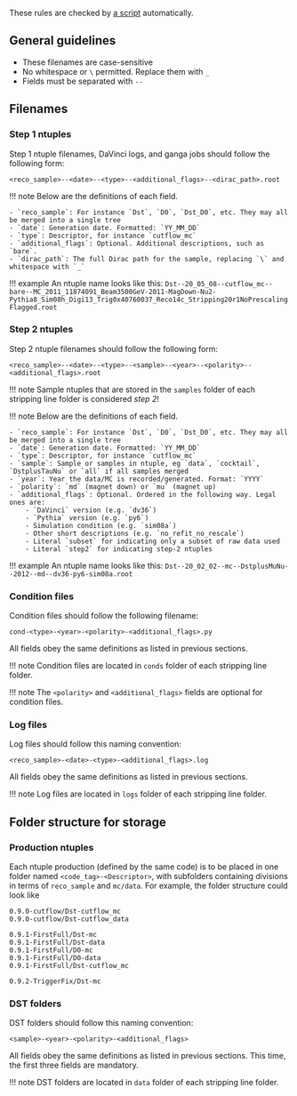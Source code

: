 These rules are checked by [a script](https://github.com/umd-lhcb/lhcb-ntuples-gen/blob/master/test/test_filename_convention.py) automatically.

## General guidelines

- These filenames are case-sensitive
- No whitespace or `\` permitted. Replace them with `_`
- Fields must be separated with `--`


## Filenames
### Step 1 ntuples

Step 1 ntuple filenames, DaVinci logs, and ganga jobs should follow the following form:
```
<reco_sample>--<date>--<type>--<additional_flags>--<dirac_path>.root
```

!!! note
    Below are the definitions of each field.

    - `reco_sample`: For instance `Dst`, `D0`, `Dst_D0`, etc. They may all be merged into a single tree
    - `date`: Generation date. Formatted: `YY_MM_DD`
    - `type`: Descriptor, for instance `cutflow_mc`
    - `additional_flags`: Optional. Additional descriptions, such as `bare`.
    - `dirac_path`: The full Dirac path for the sample, replacing `\` and whitespace with `_`

!!! example
    An ntuple name looks like this:
    ```
    Dst--20_05_08--cutflow_mc--bare--MC_2011_11874091_Beam3500GeV-2011-MagDown-Nu2-Pythia8_Sim08h_Digi13_Trig0x40760037_Reco14c_Stripping20r1NoPrescalingFlagged.root
    ```

### Step 2 ntuples

Step 2 ntuple filenames should follow the following form:
```
<reco_sample>--<date>--<type>--<sample>--<year>--<polarity>--<additional_flags>.root
```

!!! note
    Sample ntuples that are stored in the `samples` folder of each stripping
    line folder is considered _step 2_!

!!! note
    Below are the definitions of each field.

    - `reco_sample`: For instance `Dst`, `D0`, `Dst_D0`, etc. They may all be merged into a single tree
    - `date`: Generation date. Formatted: `YY_MM_DD`
    - `type`: Descriptor, for instance `cutflow_mc`
    - `sample`: Sample or samples in ntuple, eg `data`, `cocktail`, `DstplusTauNu` or `all` if all samples merged
    - `year`: Year the data/MC is recorded/generated. Format: `YYYY`
    - `polarity`: `md` (magnet down) or `mu` (magnet up)
    - `additional_flags`: Optional. Ordered in the following way. Legal ones are:
        - `DaVinci` version (e.g. `dv36`)
        - `Pythia` version (e.g. `py6`)
        - Simulation condition (e.g. `sim08a`)
        - Other short descriptions (e.g. `no_refit_no_rescale`)
        - Literal `subset` for indicating only a subset of raw data used
        - Literal `step2` for indicating step-2 ntuples

!!! example
    An ntuple name looks like this:
    ```
    Dst--20_02_02--mc--DstplusMuNu--2012--md--dv36-py6-sim08a.root
    ```

### Condition files

Condition files should follow the following filename:

```
cond-<type>-<year>-<polarity>-<additional_flags>.py
```

All fields obey the same definitions as listed in previous sections.

!!! note
    Condition files are located in `conds` folder of each stripping line folder.

!!! note
    The `<polarity>` and `<additional_flags>` fields are optional for condition files.

### Log files

Log files should follow this naming convention:
```
<reco_sample>-<date>-<type>-<additional_flags>.log
```

All fields obey the same definitions as listed in previous sections.

!!! note
    Log files are located in `logs` folder of each stripping line folder.


## Folder structure for storage
### Production ntuples

Each ntuple production (defined by the same code) is to be placed in one folder
named `<code_tag>-<Descriptor>`, with subfolders containing divisions in terms
of `reco_sample` and `mc/data`. For example, the folder structure could look
like

```
0.9.0-cutflow/Dst-cutflow_mc
0.9.0-cutflow/Dst-cutflow_data

0.9.1-FirstFull/Dst-mc
0.9.1-FirstFull/Dst-data
0.9.1-FirstFull/D0-mc
0.9.1-FirstFull/D0-data
0.9.1-FirstFull/Dst-cutflow_mc

0.9.2-TriggerFix/Dst-mc
```

### DST folders

DST folders should follow this naming convention:
```
<sample>-<year>-<polarity>-<additional_flags>
```

All fields obey the same definitions as listed in previous sections. This time,
the first three fields are mandatory.

!!! note
    DST folders are located in `data` folder of each stripping line folder.
